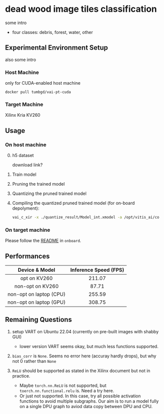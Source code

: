 # dead wood image tiles classification

some intro

- four classes: debris, forest, water, other

## Experimental Environment Setup

also some intro

### Host Machine

only for CUDA-enabled host machine

```
docker pull tumbgd/vai-pt-cuda
```

### Target Machine

Xilinx Kria KV260

## Usage

### On host machine

0. h5 dataset

    download link?

1. Train model

2. Pruning the trained model

3. Quantizing the pruned trained model

4. Compiling the quantized pruned trained model (for on-board depolyment):

    ```bash
    vai_c_xir -x ./quantize_result/Model_int.xmodel -a /opt/vitis_ai/compiler/arch/DPUCZDX8G/KV260/arch.json -o dwc_ob -n dwc_ob
    ```

### On target machine

Please follow the [README](./onboard/README.md) in `onboard`.

## Performances

| Device & Model          | Inference Speed (FPS) |
|:-----------------------:|:---------------------:|
| opt on KV260            | 211.07                |
| non-opt on KV260        | 87.71                 |
| non-opt on laptop (CPU) | 255.59                |
| non-opt on laptop (GPU) | 308.75                |

## Remaining Questions

1. setup VART on Ubuntu 22.04 (currently on pre-built images with shabby GUI)
    
    - lower version VART seems okay, but much less functions supported.

2. `bias_corr` is `None`. Seems no error here (accuray hardly drops), but why not 0 rather than `None`

3. `ReLU` should be supported as stated in the Xilinx document but not in practice.
    
    - Maybe `torch.nn.ReLU` is not supported, but `toerch.nn.functional.relu` is. Need a try here.
    - Or just not supported. In this case, try all possible activation functions to avoid multiple subgraphs. Our aim is to run a model fully on a single DPU graph to aviod data copy between DPU and CPU.
